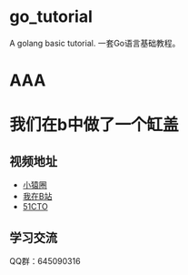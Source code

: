# go_tutorial
A golang basic tutorial.
一套Go语言基础教程。
#  AAA
# 我们在b中做了一个缸盖
## 视频地址

* [小猿圈](https://www.apeland.cn/go/27/416)
* [我在B站](https://space.bilibili.com/4638193)
* [51CTO](https://edu.51cto.com/course/18683.html)



## 学习交流

QQ群：645090316

